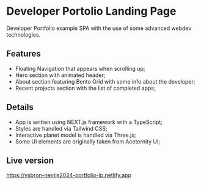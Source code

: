 # Developer Portolio Landing Page

Developer Portfolio example SPA with the use of some advanced webdev technologies.

## Features

- Floating Navigation that appears when scrolling up;
- Hero section with animated header;
- About section featuring Bento Grid with some info about the developer;
- Recent projects section with the list of completed apps;

## Details

- App is written using NEXT.js framework with a TypeScript;
- Styles are handled via Tailwind CSS;
- Interactive planet model is handled via Three.js;
- Some UI elements are originally taken from Aceternity UI;

## Live version

https://vsbron-nextjs2024-portfolio-lp.netlify.app
